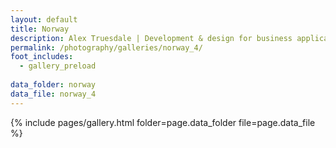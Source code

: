 ```yaml
---
layout: default
title: Norway
description: Alex Truesdale | Development & design for business applications.. and photos on occasion.
permalink: /photography/galleries/norway_4/
foot_includes:
  - gallery_preload
  
data_folder: norway
data_file: norway_4
---
```

{% include pages/gallery.html folder=page.data_folder file=page.data_file %}

